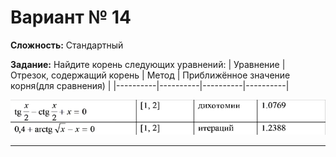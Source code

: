 # Вариант № 14
**Сложность:** Стандартный

**Задание:**  Найдите корень следующих уравнений:
| Уравнение | Отрезок, содержащий корень | Метод | Приближённое значение корня(для сравнения) |
|----------|----------|----------|----------|

![Alt text](../../pic/14.png)

---